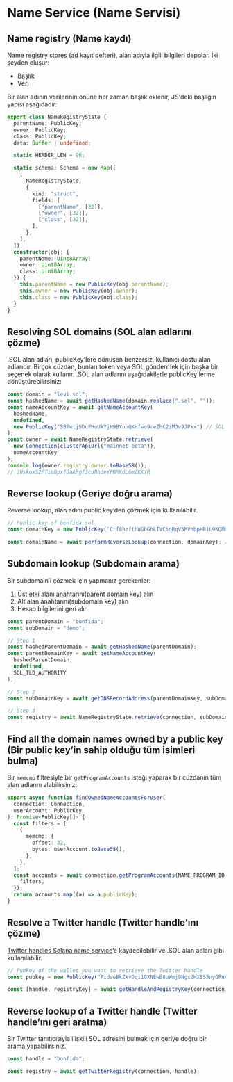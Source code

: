 # Name Service (Name Servisi)

## Name registry (Name kaydı)

Name registry stores (ad kayıt defteri), alan adıyla ilgili bilgileri depolar. İki şeyden oluşur:

- Başlık
- Veri

Bir alan adının verilerinin önüne her zaman başlık eklenir, JS'deki başlığın yapısı aşağıdadır:

```ts
export class NameRegistryState {
  parentName: PublicKey;
  owner: PublicKey;
  class: PublicKey;
  data: Buffer | undefined;

  static HEADER_LEN = 96;

  static schema: Schema = new Map([
    [
      NameRegistryState,
      {
        kind: "struct",
        fields: [
          ["parentName", [32]],
          ["owner", [32]],
          ["class", [32]],
        ],
      },
    ],
  ]);
  constructor(obj: {
    parentName: Uint8Array;
    owner: Uint8Array;
    class: Uint8Array;
  }) {
    this.parentName = new PublicKey(obj.parentName);
    this.owner = new PublicKey(obj.owner);
    this.class = new PublicKey(obj.class);
  }
}

```


## Resolving SOL domains (SOL alan adlarını çözme)

.SOL alan adları, publicKey'lere dönüşen benzersiz, kullanıcı dostu alan adlarıdır. Birçok cüzdan, bunları token veya SOL göndermek için başka bir seçenek olarak kullanır. .SOL alan adlarını aşağıdakilerle publicKey'lerine dönüştürebilirsiniz:

```ts
const domain = "levi.sol";
const hashedName = await getHashedName(domain.replace(".sol", ""));
const nameAccountKey = await getNameAccountKey(
  hashedName,
  undefined,
  new PublicKey("58PwtjSDuFHuUkYjH9BYnnQKHfwo9reZhC2zMJv9JPkx") // SOL TLD Authority
);
const owner = await NameRegistryState.retrieve(
  new Connection(clusterApiUrl("mainnet-beta")),
  nameAccountKey
);
console.log(owner.registry.owner.toBase58());
// JUskoxS2PTiaBpxfGaAPgf3cUNhdeYFGMKdL6mZKKfR

```

## Reverse lookup (Geriye doğru arama)

Reverse lookup, alan adını public key’den çözmek için kullanılabilir.

```ts
// Public key of bonfida.sol
const domainKey = new PublicKey("Crf8hzfthWGbGbLTVCiqRqV5MVnbpHB1L9KQMd6gsinb");

const domainName = await performReverseLookup(connection, domainKey); // bonfida

```

## Subdomain lookup (Subdomain arama)

Bir subdomain’i çözmek için yapmanız gerekenler:

1. Üst etki alanı anahtarını(parent domain key) alın
2. Alt alan anahtarını(subdomain key) alın
3. Hesap bilgilerini geri alın

```ts
const parentDomain = "bonfida";
const subDomain = "demo";

// Step 1
const hashedParentDomain = await getHashedName(parentDomain);
const parentDomainKey = await getNameAccountKey(
  hashedParentDomain,
  undefined,
  SOL_TLD_AUTHORITY
);

// Step 2
const subDomainKey = await getDNSRecordAddress(parentDomainKey, subDomain);

// Step 3
const registry = await NameRegistryState.retrieve(connection, subDomainKey);
```

## Find all the domain names owned by a public key (Bir public key’in sahip olduğu tüm isimleri bulma)

Bir `memcmp` filtresiyle bir `getProgramAccounts` isteği yaparak bir cüzdanın tüm alan adlarını alabilirsiniz.

```ts
export async function findOwnedNameAccountsForUser(
  connection: Connection,
  userAccount: PublicKey
): Promise<PublicKey[]> {
  const filters = [
    {
      memcmp: {
        offset: 32,
        bytes: userAccount.toBase58(),
      },
    },
  ];
  const accounts = await connection.getProgramAccounts(NAME_PROGRAM_ID, {
    filters,
  });
  return accounts.map((a) => a.publicKey);
}
```

## Resolve a Twitter handle (Twitter handle’ını çözme)

[Twitter handles Solana name service](https://naming.bonfida.org/#/twitter-registration)’e kaydedilebilir ve .SOL alan adları gibi kullanılabilir.

```ts
// Pubkey of the wallet you want to retrieve the Twitter handle
const pubkey = new PublicKey("FidaeBkZkvDqi1GXNEwB8uWmj9Ngx2HXSS5nyGRuVFcZ");

const [handle, registryKey] = await getHandleAndRegistryKey(connection, pubkey);

```

## Reverse lookup of a Twitter handle (Twitter handle’ını geri aratma)

Bir Twitter tanıtıcısıyla ilişkili SOL adresini bulmak için geriye doğru bir arama yapabilirsiniz.

```ts
const handle = "bonfida";

const registry = await getTwitterRegistry(connection, handle);
```


